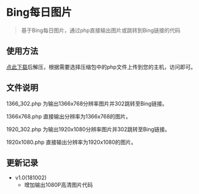 # Bing每日图片

> 基于Bing每日图片，通过php直接输出图片或跳转到Bing链接的代码 

## 使用方法

 [点此下载](https://github.com/fanmingming/bing/archive/master.zip)后解压，根据需要选择压缩包中的php文件上传到您的主机，访问即可。

## 文件说明

 1366_302.php 为输出1366x768分辨率图片并302跳转至Bing链接。
 
 1366x768.php 直接输出分辨率为1366x768的图片。
 
 1920_302.php 为输出1920x1080分辨率图片并302跳转至Bing链接。

 1920x1080.php 直接输出分辨率为1920x1080的图片。

## 更新记录

 - v1.0(181002)
   - 增加输出1080P高清图片代码
